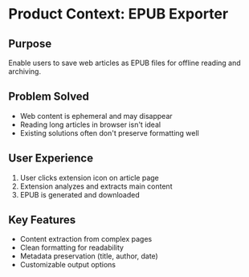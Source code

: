 # Product Context: EPUB Exporter

## Purpose
Enable users to save web articles as EPUB files for offline reading and archiving.

## Problem Solved
- Web content is ephemeral and may disappear
- Reading long articles in browser isn't ideal
- Existing solutions often don't preserve formatting well

## User Experience
1. User clicks extension icon on article page
2. Extension analyzes and extracts main content
4. EPUB is generated and downloaded

## Key Features
- Content extraction from complex pages
- Clean formatting for readability
- Metadata preservation (title, author, date)
- Customizable output options
